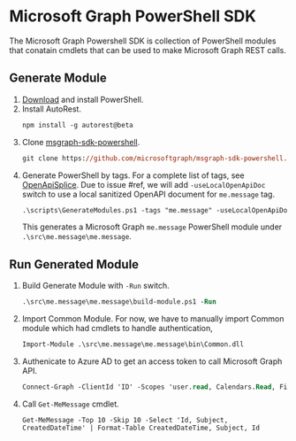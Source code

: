 # Microsoft Graph PowerShell SDK
The Microsoft Graph Powershell SDK is collection of PowerShell modules that conatain cmdlets that can be used to make Microsoft Graph REST calls.

## Generate Module
1. [Download](https://github.com/PowerShell/PowerShell/releases/tag/v6.2.2) and install PowerShell.
2. Install AutoRest.
    ```ps
    npm install -g autorest@beta
    ```
3. Clone [msgraph-sdk-powershell](https://github.com/microsoftgraph/msgraph-sdk-powershell).
    ```ps
    git clone https://github.com/microsoftgraph/msgraph-sdk-powershell.git -b dev
    ```
4. Generate PowerShell by tags. For a complete list of tags, see [OpenApiSplice](). Due to issue #ref, we will add `-useLocalOpenApiDoc` switch to use a local sanitized OpenAPI document for `me.message` tag.
    ```ps
    .\scripts\GenerateModules.ps1 -tags "me.message" -useLocalOpenApiDoc
    ```
    This generates a Microsoft Graph `me.message` PowerShell module under `.\src\me.message\me.message`.

## Run Generated Module
1. Build Generate Module with `-Run` switch.
    ```ps
    .\src\me.message\me.message\build-module.ps1 -Run 
    ```

2. Import Common Module.
For now, we have to manually import Common module which had cmdlets to handle authentication,
    ```ps
    Import-Module .\src\me.message\me.message\bin\Common.dll  
    ```
3. Authenicate to Azure AD to get an access token to call Microsoft Graph API.
    ```ps
    Connect-Graph -ClientId 'ID' -Scopes 'user.read, Calendars.Read, Files.Read'
    ```
4. Call `Get-MeMessage` cmdlet.
    ```
    Get-MeMessage -Top 10 -Skip 10 -Select 'Id, Subject, CreatedDateTime' | Format-Table CreatedDateTime, Subject, Id
    ```
